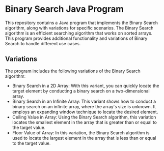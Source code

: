# Binary Search Java Program

This repository contains a Java program that implements the Binary Search algorithm, along with variations for specific scenarios. The Binary Search algorithm is an efficient searching algorithm that works on sorted arrays. This program provides additional functionality and variations of Binary Search to handle different use cases.

## Variations

The program includes the following variations of the Binary Search algorithm:
- Binary Search in a 2D Array: With this variant, you can quickly locate the target element by conducting a binary search on a two-dimensional array.
- Binary Search in an Infinite Array: This variant shows how to conduct a binary search on an infinite array, where the array's size is unknown. It employs an expanding window technique to locate the desired element.
- Ceiling Value in Array: Using the Binary Search algorithm, this variation locates the smallest element in the array that is greater than or equal to the target value.
- Floor Value of Array: In this variation, the Binary Search algorithm is used to locate the largest element in the array that is less than or equal to the target value.
